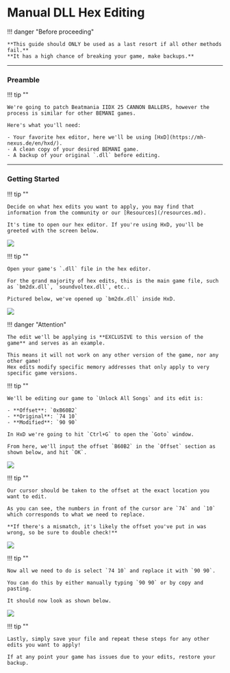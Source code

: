 # Manual DLL Hex Editing

!!! danger "Before proceeding"

	**This guide should ONLY be used as a last resort if all other methods fail.**  
	**It has a high chance of breaking your game, make backups.**

---
### Preamble

!!! tip ""

	We're going to patch Beatmania IIDX 25 CANNON BALLERS, however the process is similar for other BEMANI games.

	Here's what you'll need:

	- Your favorite hex editor, here we'll be using [HxD](https://mh-nexus.de/en/hxd/).
	- A clean copy of your desired BEMANI game.
	- A backup of your original `.dll` before editing.

---
### Getting Started

!!! tip ""

	Decide on what hex edits you want to apply, you may find that information from the community or our [Resources](/resources.md).
	
	It's time to open our hex editor. If you're using HxD, you'll be greeted with the screen below.

<img src="/img/hexguide/1.png">

!!! tip ""

	Open your game's `.dll` file in the hex editor.
	
	For the grand majority of hex edits, this is the main game file, such as `bm2dx.dll`, `soundvoltex.dll`, etc..
	
	Pictured below, we've opened up `bm2dx.dll` inside HxD.

<img src="/img/hexguide/2.png">

!!! danger "Attention"

	The edit we'll be applying is **EXCLUSIVE to this version of the game** and serves as an example.
	
	This means it will not work on any other version of the game, nor any other game!  
	Hex edits modify specific memory addresses that only apply to very specific game versions.

!!! tip ""

	We'll be editing our game to `Unlock All Songs` and its edit is:
	
	- **Offset**: `0xB60B2`
	- **Original**: `74 10`
	- **Modified**: `90 90`
	
	In HxD we're going to hit `Ctrl+G` to open the `Goto` window. 
	
	From here, we'll input the offset `B60B2` in the `Offset` section as shown below, and hit `OK`.

<img src="/img/hexguide/3.png">

!!! tip ""

	Our cursor should be taken to the offset at the exact location you want to edit.
	
	As you can see, the numbers in front of the cursor are `74` and `10` which corresponds to what we need to replace.
	
	**If there's a mismatch, it's likely the offset you've put in was wrong, so be sure to double check!**

<img src="/img/hexguide/4.png">

!!! tip ""

	Now all we need to do is select `74 10` and replace it with `90 90`.

	You can do this by either manually typing `90 90` or by copy and pasting.
	
	It should now look as shown below.

<img src="/img/hexguide/5.png">

!!! tip ""

	Lastly, simply save your file and repeat these steps for any other edits you want to apply!

	If at any point your game has issues due to your edits, restore your backup.